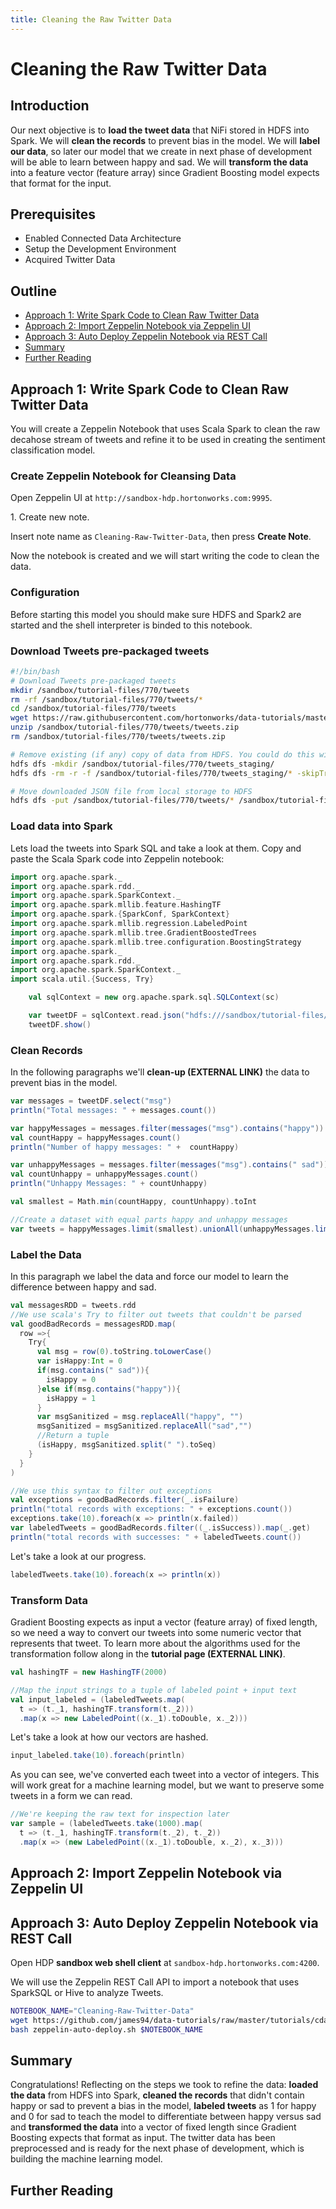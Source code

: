 ```yaml
---
title: Cleaning the Raw Twitter Data
---
```


# Cleaning the Raw Twitter Data

## Introduction

Our next objective is to **load the tweet data** that NiFi stored in HDFS into Spark. We will **clean the records** to prevent bias in the model. We will **label our data**, so later our model that we create in next phase of development will be able to learn between happy and sad. We will **transform the data** into a feature vector (feature array) since Gradient Boosting model expects that format for the input.

## Prerequisites

- Enabled Connected Data Architecture
- Setup the Development Environment
- Acquired Twitter Data

## Outline

- [Approach 1: Write Spark Code to Clean Raw Twitter Data](#approach-1-write-spark-code-to-clean-raw-twitter-data)
- [Approach 2: Import Zeppelin Notebook via Zeppelin UI](#approach-2-import-zeppelin-notebook-via-ui)
- [Approach 3: Auto Deploy Zeppelin Notebook via REST Call](#approach-3-auto-deploy-zeppelin-notebook-via-rest-call)
- [Summary](#summary)
- [Further Reading](#further-reading)

## Approach 1: Write Spark Code to Clean Raw Twitter Data

You will create a Zeppelin Notebook that uses Scala Spark to clean the raw decahose stream of tweets and refine it to be used in creating the sentiment classification model.

### Create Zeppelin Notebook for Cleansing Data

Open Zeppelin UI at `http://sandbox-hdp.hortonworks.com:9995`.

1\. Create new note.

Insert note name as `Cleaning-Raw-Twitter-Data`, then press **Create Note**.

Now the notebook is created and we will start writing the code to clean the data.

### Configuration

Before starting this model you should make sure HDFS and Spark2 are started and the shell interpreter is binded to this notebook.

### Download Tweets pre-packaged tweets

~~~bash
#!/bin/bash
# Download Tweets pre-packaged tweets
mkdir /sandbox/tutorial-files/770/tweets
rm -rf /sandbox/tutorial-files/770/tweets/*
cd /sandbox/tutorial-files/770/tweets
wget https://raw.githubusercontent.com/hortonworks/data-tutorials/master/tutorials/hdp/sentiment-analysis-with-apache-spark/assets/tweets.zip -O /sandbox/tutorial-files/770/tweets/tweets.zip
unzip /sandbox/tutorial-files/770/tweets/tweets.zip
rm /sandbox/tutorial-files/770/tweets/tweets.zip

# Remove existing (if any) copy of data from HDFS. You could do this with Ambari file view.
hdfs dfs -mkdir /sandbox/tutorial-files/770/tweets_staging/
hdfs dfs -rm -r -f /sandbox/tutorial-files/770/tweets_staging/* -skipTrash

# Move downloaded JSON file from local storage to HDFS
hdfs dfs -put /sandbox/tutorial-files/770/tweets/* /sandbox/tutorial-files/770/tweets_staging
~~~

### Load data into Spark

Lets load the tweets into Spark SQL and take a look at them. Copy and paste the Scala Spark code into Zeppelin notebook:

~~~scala
import org.apache.spark._
import org.apache.spark.rdd._
import org.apache.spark.SparkContext._
import org.apache.spark.mllib.feature.HashingTF
import org.apache.spark.{SparkConf, SparkContext}
import org.apache.spark.mllib.regression.LabeledPoint
import org.apache.spark.mllib.tree.GradientBoostedTrees
import org.apache.spark.mllib.tree.configuration.BoostingStrategy
import org.apache.spark._
import org.apache.spark.rdd._
import org.apache.spark.SparkContext._
import scala.util.{Success, Try}

    val sqlContext = new org.apache.spark.sql.SQLContext(sc)

    var tweetDF = sqlContext.read.json("hdfs:///sandbox/tutorial-files/770/tweets_staging/*")
    tweetDF.show()
~~~

### Clean Records

In the following paragraphs we'll **clean-up (EXTERNAL LINK)** the data to prevent bias in the model.

~~~scala
var messages = tweetDF.select("msg")
println("Total messages: " + messages.count())

var happyMessages = messages.filter(messages("msg").contains("happy"))
val countHappy = happyMessages.count()
println("Number of happy messages: " +  countHappy)

var unhappyMessages = messages.filter(messages("msg").contains(" sad"))
val countUnhappy = unhappyMessages.count()
println("Unhappy Messages: " + countUnhappy)

val smallest = Math.min(countHappy, countUnhappy).toInt

//Create a dataset with equal parts happy and unhappy messages
var tweets = happyMessages.limit(smallest).unionAll(unhappyMessages.limit(smallest))
~~~

### Label the Data

In this paragraph we label the data and force our model to learn the difference between happy and sad.

~~~scala
val messagesRDD = tweets.rdd
//We use scala's Try to filter out tweets that couldn't be parsed
val goodBadRecords = messagesRDD.map(
  row =>{
    Try{
      val msg = row(0).toString.toLowerCase()
      var isHappy:Int = 0
      if(msg.contains(" sad")){
        isHappy = 0
      }else if(msg.contains("happy")){
        isHappy = 1
      }
      var msgSanitized = msg.replaceAll("happy", "")
      msgSanitized = msgSanitized.replaceAll("sad","")
      //Return a tuple
      (isHappy, msgSanitized.split(" ").toSeq)
    }
  }
)

//We use this syntax to filter out exceptions
val exceptions = goodBadRecords.filter(_.isFailure)
println("total records with exceptions: " + exceptions.count())
exceptions.take(10).foreach(x => println(x.failed))
var labeledTweets = goodBadRecords.filter((_.isSuccess)).map(_.get)
println("total records with successes: " + labeledTweets.count())
~~~

Let's take a look at our progress.

~~~scala
labeledTweets.take(10).foreach(x => println(x))
~~~

### Transform Data

Gradient Boosting expects as input a vector (feature array) of fixed length, so we need a way to convert our tweets into some numeric vector that represents that tweet. To learn more about the algorithms used for the transformation follow along in the **tutorial page (EXTERNAL LINK)**.

~~~scala
val hashingTF = new HashingTF(2000)

//Map the input strings to a tuple of labeled point + input text
val input_labeled = (labeledTweets.map(
  t => (t._1, hashingTF.transform(t._2)))
  .map(x => new LabeledPoint((x._1).toDouble, x._2)))
~~~

Let's take a look at how our vectors are hashed.

~~~scala
input_labeled.take(10).foreach(println)
~~~

As you can see, we've converted each tweet into a vector of integers. This will work great for a machine learning model, but we want to preserve some tweets in a form we can read.

~~~scala
//We're keeping the raw text for inspection later
var sample = (labeledTweets.take(1000).map(
  t => (t._1, hashingTF.transform(t._2), t._2))
  .map(x => (new LabeledPoint((x._1).toDouble, x._2), x._3)))
~~~

## Approach 2: Import Zeppelin Notebook via Zeppelin UI

## Approach 3: Auto Deploy Zeppelin Notebook via REST Call

Open HDP **sandbox web shell client** at `sandbox-hdp.hortonworks.com:4200`.

We will use the Zeppelin REST Call API to import a notebook that uses SparkSQL or Hive to analyze Tweets.

~~~bash
NOTEBOOK_NAME="Cleaning-Raw-Twitter-Data"
wget https://github.com/james94/data-tutorials/raw/master/tutorials/cda/building-a-cybersecurity-breach-detection-application/application/development/shell/zeppelin-auto-deploy.sh
bash zeppelin-auto-deploy.sh $NOTEBOOK_NAME
~~~

## Summary

Congratulations! Reflecting on the steps we took to refine the data: **loaded the data** from HDFS into Spark, **cleaned the records** that didn't contain happy or sad to prevent a bias in the model, **labeled tweets** as 1 for happy and 0 for sad to teach the model to differentiate between happy versus sad and **transformed the data** into a vector of fixed length since Gradient Boosting expects that format as input. The twitter data has been preprocessed and is ready for the next phase of development, which is building the machine learning model.

## Further Reading
